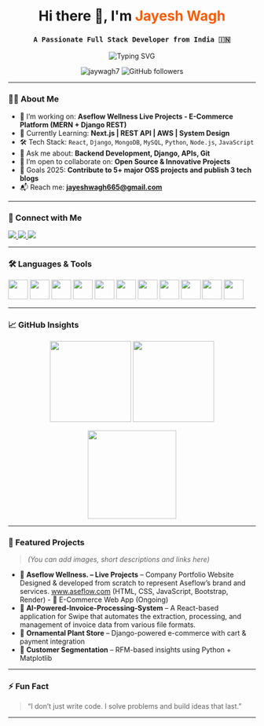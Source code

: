 <h1 align="center">Hi there 👋, I'm <span style="color:#FF5C00;">Jayesh Wagh</span></h1>
<h3 align="center"><code>A Passionate Full Stack Developer from India 🇮🇳</code></h3>

<p align="center">
  <img src="https://readme-typing-svg.demolab.com?font=Fira+Code&weight=600&size=22&pause=1000&center=true&width=700&lines=Python+%7C+JavaScript+%7C+Django+%7C+React.js;Building+Projects+that+Solve+Problems;Lifelong+Learner+%26+Team+Player" alt="Typing SVG" />

</p>

<p align="center">
  <img src="https://komarev.com/ghpvc/?username=jaywagh7&label=Profile+Views&color=orange&style=flat" alt="jaywagh7" />
  <img src="https://img.shields.io/github/followers/jaywagh7?label=Follow&style=social" alt="GitHub followers" />
</p>

---

### 👨‍💻 About Me
- 🔭 I’m working on: **Aseflow Wellness Live Projects - E-Commerce Platform (MERN + Django REST)**
- 🌱 Currently Learning: **Next.js | REST API | AWS | System Design**
- 🛠 Tech Stack: `React`, `Django`, `MongoDB`, `MySQL`, `Python`, `Node.js`, `JavaScript`
- 💬 Ask me about: **Backend Development, Django, APIs, Git**
- 👯 I’m open to collaborate on: **Open Source & Innovative Projects**
- 🎯 Goals 2025: **Contribute to 5+ major OSS projects and publish 3 tech blogs**
- 📬 Reach me: **jayeshwagh665@gmail.com**

---

### 🔗 Connect with Me
<p align="left">
  <a href="https://www.linkedin.com/in/jayesh-wagh-427906224/" target="blank">
    <img src="https://img.shields.io/badge/LinkedIn-blue?style=for-the-badge&logo=linkedin" />
  </a>
  <a href="https://instagram.com/jaayyyyyy__06" target="blank">
    <img src="https://img.shields.io/badge/Instagram-E4405F?style=for-the-badge&logo=instagram&logoColor=white" />
  </a>
  <a href="mailto:jayeshwagh665@gmail.com" target="blank">
    <img src="https://img.shields.io/badge/Gmail-D14836?style=for-the-badge&logo=gmail&logoColor=white" />
  </a>
</p>

---

### 🛠️ Languages & Tools
<p>
  <img src="https://cdn.jsdelivr.net/gh/devicons/devicon/icons/python/python-original.svg" width="40" height="40" />
  <img src="https://cdn.jsdelivr.net/gh/devicons/devicon/icons/javascript/javascript-original.svg" width="40" height="40" />
  <img src="https://cdn.jsdelivr.net/gh/devicons/devicon/icons/react/react-original.svg" width="40" height="40" />
  <img src="https://cdn.jsdelivr.net/gh/devicons/devicon/icons/django/django-plain.svg" width="40" height="40" />
  <img src="https://cdn.jsdelivr.net/gh/devicons/devicon/icons/mysql/mysql-original.svg" width="40" height="40" />
  <img src="https://cdn.jsdelivr.net/gh/devicons/devicon/icons/mongodb/mongodb-original.svg" width="40" height="40" />
  <img src="https://cdn.jsdelivr.net/gh/devicons/devicon/icons/html5/html5-original.svg" width="40" height="40" />
  <img src="https://cdn.jsdelivr.net/gh/devicons/devicon/icons/css3/css3-original.svg" width="40" height="40" />
  <img src="https://cdn.jsdelivr.net/gh/devicons/devicon/icons/git/git-original.svg" width="40" height="40" />
  <img src="https://cdn.jsdelivr.net/gh/devicons/devicon/icons/github/github-original.svg" width="40" height="40" />
  <img src="https://cdn.jsdelivr.net/gh/devicons/devicon/icons/linux/linux-original.svg" width="40" height="40" />
</p>

---

### 📈 GitHub Insights

<p align="center">
  <img src="https://github-readme-stats.vercel.app/api?username=jaywagh7&show_icons=true&theme=tokyonight" height="165" />
  <img src="https://github-readme-stats.vercel.app/api/top-langs/?username=jaywagh7&layout=compact&theme=tokyonight" height="165" />
</p>

<p align="center">
  <img src="https://github-readme-streak-stats.herokuapp.com/?user=jaywagh7&theme=tokyonight" height="180" />
</p>

---

### 💼 Featured Projects
> *(You can add images, short descriptions and links here)*

- 🔷 **Aseflow Wellness. – Live Projects** – Company Portfolio Website Designed & developed from scratch to represent Aseflow’s brand and services. <a href = https://www.aseflow.com> www.aseflow.com </a> (HTML, CSS, JavaScript, Bootstrap, Render) - 🛒 E-Commerce Web App (Ongoing)
- 🧠 **AI-Powered-Invoice-Processing-System** – A React-based application for Swipe that automates the extraction, processing, and management of invoice data from various file formats. 
- 🛒 **Ornamental Plant Store** – Django-powered e-commerce with cart & payment integration
- 🎯 **Customer Segmentation** – RFM-based insights using Python + Matplotlib

---

### ⚡ Fun Fact
> “I don’t just write code. I solve problems and build ideas that last.”

---

